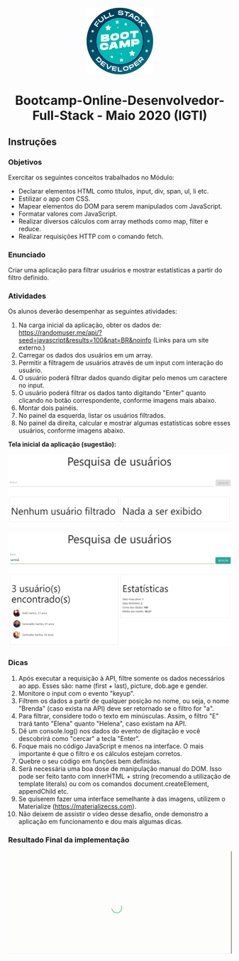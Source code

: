 <p align="center">
  <img src="/assets/bootcamp_fullstack.png">
</p>
<h1 align="center">Bootcamp-Online-Desenvolvedor-Full-Stack - Maio 2020 (IGTI)</h1>

## Instruções

### Objetivos

Exercitar os seguintes conceitos trabalhados no Módulo:

- Declarar elementos HTML como títulos, input, div, span, ul, li etc.
- Estilizar o app com CSS.
- Mapear elementos do DOM para serem manipulados com JavaScript.
- Formatar valores com JavaScript.
- Realizar diversos cálculos com array methods como map, filter e reduce.
- Realizar requisições HTTP com o comando fetch.

### Enunciado

Criar uma aplicação para filtrar usuários e mostrar estatísticas a partir do filtro definido.

### Atividades

Os alunos deverão desempenhar as seguintes atividades:

1. Na carga inicial da aplicação, obter os dados de: https://randomuser.me/api/?seed=javascript&results=100&nat=BR&noinfo (Links para um site externo.)
2. Carregar os dados dos usuários em um array.
3. Permitir a filtragem de usuários através de um input com interação do usuário.
4. O usuário poderá filtrar dados quando digitar pelo menos um caractere no input.
5. O usuário poderá filtrar os dados tanto digitando "Enter" quanto clicando no botão correspondente, conforme imagens mais abaixo.
6. Montar dois painéis.
7. No painel da esquerda, listar os usuários filtrados.
8. No painel da direita, calcular e mostrar algumas estatísticas sobre esses usuários, conforme imagens abaixo.

**Tela inicial da aplicação (sugestão):**

![](/assets/d1.png)

![](/assets/d2.png)

### Dicas

1. Após executar a requisição à API, filtre somente os dados necessários ao app. Esses são: name (first + last), picture, dob.age e gender.
2. Monitore o input com o evento "keyup".
3. Filtrem os dados a partir de qualquer posição no nome, ou seja, o nome "Brenda" (caso exista na API) deve ser retornado se o filtro for "a".
4. Para filtrar, considere todo o texto em minúsculas. Assim, o filtro "E" trará tanto "Elena" quanto "Helena", caso existam na API.
5. Dê um console.log() nos dados do evento de digitação e você descobrirá como "cercar" a tecla "Enter".
6. Foque mais no código JavaScript e menos na interface. O mais importante é que o filtro e os cálculos estejam corretos.
7. Quebre o seu código em funções bem definidas.
8. Será necessária uma boa dose de manipulação manual do DOM. Isso pode ser feito tanto com innerHTML + string (recomendo a utilização de template literals) ou com os comandos document.createElement, appendChild etc.
9. Se quiserem fazer uma interface semelhante à das imagens, utilizem o Materialize (https://materializecss.com).
10. Não deixem de assistir o vídeo desse desafio, onde demonstro a aplicação em funcionamento e dou mais algumas dicas.

### Resultado Final da implementação

<div style="text-align:center"><img src="/assets/Desafio_1.gif" /></div>